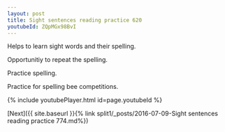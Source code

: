 ```yaml
---
layout: post
title: Sight sentences reading practice 620
youtubeId: ZQpMGx98BvI
---
```

 
 
Helps to learn sight words and their spelling.

Opportunitiy to repeat the spelling. 

Practice spelling. 
 
Practice for spelling bee competitions. 
 
{% include youtubePlayer.html id=page.youtubeId %}
 
 

[Next]({{ site.baseurl }}{% link  split1/_posts/2016-07-09-Sight sentences reading practice 774.md%})
 
